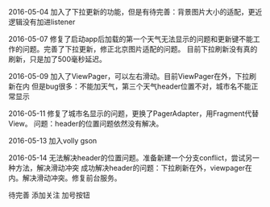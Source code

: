 2016-05-04
加入了下拉更新的功能，但是有待完善：背景图片大小的适配，更近逻辑没有加进listener

2016-05-07
修复了启动app后加载的第一个天气无法显示的问题和更新键不能工作的问题。完善了下拉更新，修正北京图片适配的问题。
目前下拉刷新没有真的刷新，只是加了500毫秒延迟。

2016-05-09
加入了ViewPager，可以左右滑动。目前ViewPager在外，下拉刷新在内
但是bug很多：不能加天气，第三个天气header位置不对，城市名不能正常显示

2016-05-11
修复了城市名显示的问题，更换了PagerAdapter，用Fragment代替View。
问题：header的位置问题依然没有解决。

2016-05-13
加入volly gson

2016-05-14
无法解决header的位置问题。准备新建一个分支conflict，尝试另一种方法，解决滑动冲突
成功解决header的问题：下拉刷新在外，viewpager在内。解决滑动冲突。修复前台服务。

待完善
添加关注 加号按钮